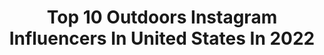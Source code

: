---
title: Top 10 Outdoors Instagram Influencers In United States In 2022
description: >-
  Find top outdoors Instagram influencers in United States in 2022. Most popular hashtags: #deerseason #fishing #hunting.
platform: Instagram
hits: 5670
text_top: See the top-rated Instagram accounts on inBeat.
text_bottom: Our platform holds 5670 Instagram influencers like this in United States for you to contact.
profiles:
  - username: "naturechola"
    fullname: >-
      Karen Ramos (she/her)
    bio: >-
      Oaxaqueña•Indígena•ÑuuSavii/Socuiya Outdoors🌳 | Hood-Sustainability♻️ | Justice ✊🏾 📍SLO Founder @getout.stayout
    location: "United States"
    followers: 47574
    engagement: 1146
    commentsToLikes: 0.051421
    id: ck0tvna6wbzyl0i19opq1quae
    verified: false
    hashtags: "#ebcontributor, #naturechola, #vamosafueraguey, #covid19"
  - username: "krystenpotega"
    fullname: >-
      Krysten Potega
    bio: >-
      📍W I S C O N S I N Fisher | Hunter | Outdoorswoman🌿 Celebrating the adventure & beauty of Mother Nature Engaged 💍 💌-Krystenpotega@aol.com
    location: "United States"
    followers: 27652
    engagement: 681
    commentsToLikes: 0.082225
    id: ck13bpfedwj7e0i19ys8n0xa4
    verified: false
    hashtags: "#iamsportsman, #icefishingsuit, #bass, #winter"
  - username: "trout_in_the_valley"
    fullname: >-
      Hook Em' And Cook Em'
    bio: >-
      Lehigh Valley,Pa📌Fishing,Hunting,Cooking,and Everything Outdoors. 🎣🏹🦌🦃🌄Page Owner:@g__achi.
    location: "United States"
    followers: 8966
    engagement: 1165
    commentsToLikes: 0.093059
    id: ck6tzs7i7bjt80j71u8rqddde
    verified: false
    hashtags: "#hunting, #fishing, #fisherman, #outdoors"
  - username: "ashleybredemus"
    fullname: >-
      ASHLEY BREDEMUS ~ Cabin Life
    bio: >-
      〰️Cabin living at the end of the Gunflint Trail, MN 〰️Owner of: @birchwoodwildernesscamp 〰️TCS Blog: Redefining what it means to be an outdoorswoman
    location: "United States"
    followers: 8079
    engagement: 1542
    commentsToLikes: 0.050734
    id: ck5bzdyrxqyfr0i11wkx7ds04
    verified: false
    hashtags: "#folkmagazine, #shilohshepherd, #seasonalliving, #gunflinttrail"
  - username: "outdoors_weekly_"
    fullname: >-
      Bryce Nachtwey
    bio: >-
      (317k+ on YouTube) I film my experiences in the outdoors and smack it on YouTube Check out my YouTube channel↙️
    location: "United States"
    followers: 14791
    engagement: 815
    commentsToLikes: 0.069127
    id: ck8wghfpehddb0j78uvlnbjul
    verified: false
    hashtags: ""
  - username: "breeannalasher"
    fullname: >-
      Elopement Photographer
    bio: >-
      Adventurous weddings & epic elopements anywhere in the world! For the outdoorsy and the adventurous! I’m ordained!!
    location: "United States"
    followers: 60066
    engagement: 405
    commentsToLikes: 0.054343
    id: ck15sdur8ciaq0i196vsgwp5w
    verified: false
    hashtags: ""
  - username: "sarah_allthingsoutdoors"
    fullname: >-
      S A R A H️️
    bio: >-
      @iamspecialized @maap.cc @whoop plant based athlete & outdoors lover living my life one adventure at a time 📍Los Angeles
    location: "United States"
    followers: 65699
    engagement: 376
    commentsToLikes: 0.047190
    id: ck0vvwfj1r2lr0i19i5dtm7ug
    verified: false
    hashtags: "#shotoniphone"
  - username: "tree_freaks"
    fullname: >-
      Tree Freaks | Hunting Fishing
    bio: >-
      Believers/Providers/Conservationists Outdoorsman/Hunters 🦌🐺🎣🦃 Original Content 📽 📷 Hit That Follow and Stay Up With Our Adventures 👇🏻
    location: "United States"
    followers: 8769
    engagement: 865
    commentsToLikes: 0.184319
    id: ck5zwgr7i63ou0i14e8a782ws
    verified: false
    hashtags: "#monsterbucks, #bowseason, #whatdoyudu, #whatgetsyououtdoors"
  - username: "delta_area_operator_01"
    fullname: >-
      DAO_01
    bio: >-
      Delta-01 DM for collaboration Airsofter,gear tester,outdoorsman sponsored by ⬇️ • @greyshopru • @tridentgearco • @greatoak.nl • @military1st •
    location: "United States"
    followers: 24280
    engagement: 942
    commentsToLikes: 0.029137
    id: ck5hkdvt7i94z0i113l6a15q0
    verified: false
    hashtags: "#wartechgear, #multicam, #gun, #platecarrier"
  - username: "maggiejo_outdoors"
    fullname: >-
      Maggie Carsello
    bio: >-
      Wisconsin📍 Get Outdoors🌲
    location: "United States"
    followers: 31481
    engagement: 687
    commentsToLikes: 0.059488
    id: ck0w0rroefps60i19s70k9m3j
    verified: false
    hashtags: "#split, #happyanniversary, #oneyear, #bringbackthestache"
---